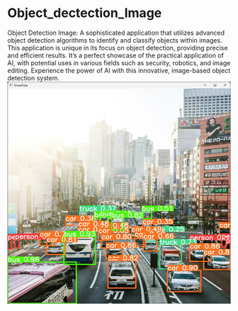 # Object_dectection_Image
Object Detection Image: A sophisticated application that utilizes advanced object detection algorithms to identify and classify objects within images. This application is unique in its focus on object detection, providing precise and efficient results. It’s a perfect showcase of the practical application of AI, with potential uses in various fields such as security, robotics, and image editing. Experience the power of AI with this innovative, image-based object detection system.
<img src="Object_dectection_Image/6.png" alt="Description of the image" width="1000" height="500">
